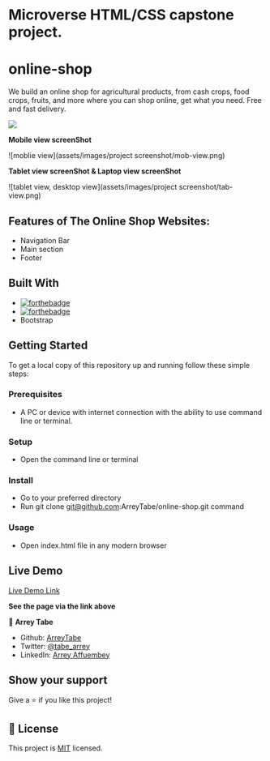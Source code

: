 # Microverse HTML/CSS capstone project.


# online-shop


We build an online shop for agricultural products, from cash crops, food crops, fruits, and more where you can shop online, get what you need. Free and fast delivery.


![](https://img.shields.io/badge/Microverse-blueviolet)




**Mobile view screenShot**

![moblie view](assets/images/project screenshot/mob-view.png)

**Tablet view screenShot &  Laptop view screenShot**

![tablet view, desktop view](assets/images/project screenshot/tab-view.png)


## Features of The Online Shop  Websites:

- Navigation Bar
- Main section
- Footer

## Built With

- [![forthebadge](https://forthebadge.com/images/badges/uses-html.svg)](https://forthebadge.com)
- [![forthebadge](https://forthebadge.com/images/badges/uses-css.svg)](https://forthebadge.com)
- Bootstrap

## Getting Started

To get a local copy of this repository up and running follow these simple steps:

### Prerequisites

- A PC or device with internet connection with the ability to use command line  or terminal.

### Setup

- Open the command line  or terminal

### Install

- Go to your preferred directory
- Run git clone git@github.com:ArreyTabe/online-shop.git command

### Usage

- Open index.html file in any modern browser


## Live Demo

[Live Demo Link](https://arreytabe.github.io/The-Next-Web-Clone/)

**See the page via the link above**


👤 **Arrey Tabe**

- Github: [ArreyTabe](https://github.com/ArreyTabe)
- Twitter: [@tabe_arrey](https://twitter.com/tabe_arrey)
- LinkedIn: [Arrey Affuembey](https://www.linkedin.com/in/arrey-affuembey-80a8b11a8/)

## Show your support

Give a ⭐️ if you like this project!

## 📝 License

This project is [MIT](https://choosealicense.com/licenses/mit/) licensed.
